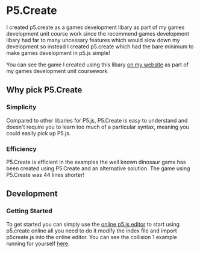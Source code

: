 # P5.Create

I created p5.create as a games development libary as part of my games development unit course work since the recommend games development libary had far to many uncessary features which would slow down my development so instead I created p5.create which had the bare minimum to make games development in p5.js simple!

You can see the game I created using this libary [on my website] as part of my games development unit coursework.

## Why pick P5.Create

### Simplicity 

Compared to other libaries for P5.js, P5.Create is easy to understand and doesn't require you to learn too much of a particular syntax, meaning you could easily pick up P5.js.

### Efficiency 

P5.Create is efficient in the examples the well known dinosaur game has been created using P5.Create and an alternative solution. The game using P5.Create was 44 lines shorter!

## Development

### Getting Started

To get started you can simply use the [online p5.js editor] to start using p5.create online all you need to do it modify the index file and import p5create.js into the online editor. You can see the collision 1 example running for yourself [here].




[on my website]: https://gardeningmania.zachmohammed.me/
[here]: https://editor.p5js.org/zach.mohammed/sketches/7E5LGcnEa
[online p5.js editor]: https://editor.p5js.org/

